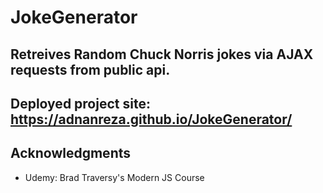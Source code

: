 # JokeGenerator

## Retreives Random Chuck Norris jokes via AJAX requests from public api.

## Deployed project site: https://adnanreza.github.io/JokeGenerator/

## Acknowledgments

* Udemy: Brad Traversy's Modern JS Course
